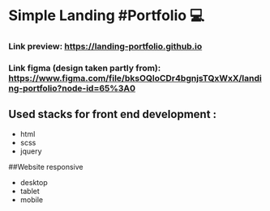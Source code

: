 
# Simple Landing #Portfolio 💻
### Link preview: https://landing-portfolio.github.io 
### Link figma (design taken partly from): https://www.figma.com/file/bksOQloCDr4bgnjsTQxWxX/landing-portfolio?node-id=65%3A0

## Used stacks for front end development :

- html
- scss
- jquery
  
##Website responsive 
- desktop
- tablet 
- mobile 

